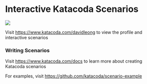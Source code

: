 # Interactive Katacoda Scenarios

[![](http://shields.katacoda.com/katacoda/davidleong/count.svg)](https://www.katacoda.com/davidleong "Get your profile on Katacoda.com")

Visit https://www.katacoda.com/davidleong to view the profile and interactive scenarios

### Writing Scenarios
Visit https://www.katacoda.com/docs to learn more about creating Katacoda scenarios

For examples, visit https://github.com/katacoda/scenario-example
